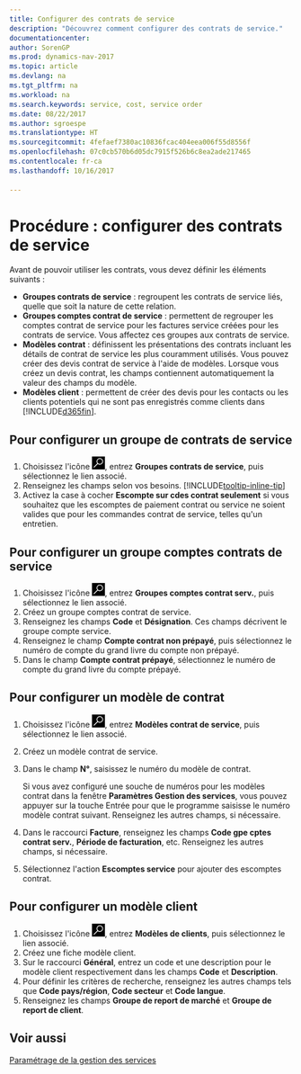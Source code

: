```yaml
---
title: Configurer des contrats de service
description: "Découvrez comment configurer des contrats de service."
documentationcenter: 
author: SorenGP
ms.prod: dynamics-nav-2017
ms.topic: article
ms.devlang: na
ms.tgt_pltfrm: na
ms.workload: na
ms.search.keywords: service, cost, service order
ms.date: 08/22/2017
ms.author: sgroespe
ms.translationtype: HT
ms.sourcegitcommit: 4fefaef7380ac10836fcac404eea006f55d8556f
ms.openlocfilehash: 07c0cb570b6d05dc7915f526b6c8ea2ade217465
ms.contentlocale: fr-ca
ms.lasthandoff: 10/16/2017

---
```


# <a name="how-to-set-up-service-contracts"></a>Procédure : configurer des contrats de service
Avant de pouvoir utiliser les contrats, vous devez définir les éléments suivants : 

* **Groupes contrats de service** : regroupent les contrats de service liés, quelle que soit la nature de cette relation.
* **Groupes comptes contrat de service** : permettent de regrouper les comptes contrat de service pour les factures service créées pour les contrats de service. Vous affectez ces groupes aux contrats de service.  
* **Modèles contrat** : définissent les présentations des contrats incluant les détails de contrat de service les plus couramment utilisés. Vous pouvez créer des devis contrat de service à l'aide de modèles. Lorsque vous créez un devis contrat, les champs contiennent automatiquement la valeur des champs du modèle.
* **Modèles client** : permettent de créer des devis pour les contacts ou les clients potentiels qui ne sont pas enregistrés comme clients dans [!INCLUDE[d365fin](includes/d365fin_md.md)].  

## <a name="to-set-up-a-service-contract-group"></a>Pour configurer un groupe de contrats de service  
1. Choisissez l'icône ![Page ou rapport pour la recherche](media/ui-search/search_small.png "icône Page ou rapport pour la recherche"), entrez **Groupes contrats de service**, puis sélectionnez le lien associé.  
2. Renseignez les champs selon vos besoins. [!INCLUDE[tooltip-inline-tip](includes/tooltip-inline-tip_md.md)]
3. Activez la case à cocher **Escompte sur cdes contrat seulement** si vous souhaitez que les escomptes de paiement contrat ou service ne soient valides que pour les commandes contrat de service, telles qu'un entretien.  

## <a name="to-set-up-a-service-contract-account-group"></a>Pour configurer un groupe comptes contrats de service  
1. Choisissez l'icône ![Page ou rapport pour la recherche](media/ui-search/search_small.png "icône Page ou rapport pour la recherche"), entrez **Groupes comptes contrat serv.**, puis sélectionnez le lien associé.  
2. Créez un groupe comptes contrat de service.   
3. Renseignez les champs **Code** et **Désignation**. Ces champs décrivent le groupe compte service.  
4. Renseignez le champ **Compte contrat non prépayé**, puis sélectionnez le numéro de compte du grand livre du compte non prépayé.  
5. Dans le champ **Compte contrat prépayé**, sélectionnez le numéro de compte du grand livre du compte prépayé.  

## <a name="to-set-up-a-contract-template"></a>Pour configurer un modèle de contrat  
1. Choisissez l'icône ![Page ou rapport pour la recherche](media/ui-search/search_small.png "icône Page ou rapport pour la recherche"), entrez **Modèles contrat de service**, puis sélectionnez le lien associé.  
2. Créez un modèle contrat de service.  
3. Dans le champ **N°**, saisissez le numéro du modèle de contrat.  
  
     Si vous avez configuré une souche de numéros pour les modèles contrat dans la fenêtre **Paramètres Gestion des services**, vous pouvez appuyer sur la touche Entrée pour que le programme saisisse le numéro modèle contrat suivant. Renseignez les autres champs, si nécessaire.  
  
4. Dans le raccourci **Facture**, renseignez les champs **Code gpe cptes contrat serv.**, **Période de facturation**, etc. Renseignez les autres champs, si nécessaire.  
5. Sélectionnez l'action **Escomptes service** pour ajouter des escomptes contrat.  

## <a name="to-set-up-a-customer-template"></a>Pour configurer un modèle client  
1. Choisissez l'icône ![Page ou rapport pour la recherche](media/ui-search/search_small.png "icône Page ou rapport pour la recherche"), entrez **Modèles de clients**, puis sélectionnez le lien associé.  
2. Créez une fiche modèle client.  
3. Sur le raccourci **Général**, entrez un code et une description pour le modèle client respectivement dans les champs **Code** et **Description**. 
4. Pour définir les critères de recherche, renseignez les autres champs tels que **Code pays/région**, **Code secteur** et **Code langue**.  
5. Renseignez les champs **Groupe de report de marché** et **Groupe de report de client**.  

## <a name="see-also"></a>Voir aussi
[Paramétrage de la gestion des services](service-setup-service.md)
